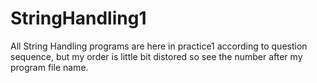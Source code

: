 # StringHandling1
All String Handling programs are here in practice1 according to question sequence, but my order is little bit distored so see the number after my program 
file name.

